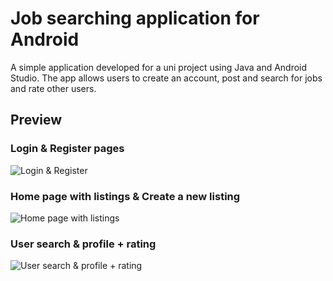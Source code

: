# Job searching application for Android

A simple application developed for a uni project using Java and Android Studio. 
The app allows users to create an account, post and search for jobs and rate other users. 

## Preview

### Login & Register pages
![Login & Register](https://i.postimg.cc/Yq2S07ZH/ezgif-2-a14fa09f3b.gif)

### Home page with listings & Create a new listing
![Home page with listings](https://i.ibb.co/WtLHMXT/image.png)

### User search & profile + rating
![User search & profile + rating](https://i.ibb.co/gwYhnyS/image.png)

